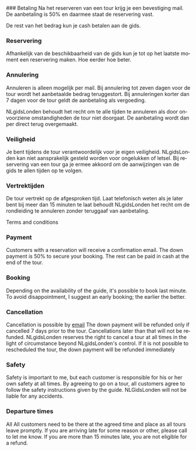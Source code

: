<div lang="nl">
### Betaling
Na het reserveren van een tour krijg je een bevestiging mail.
De aanbetaling is 50% en daarmee staat de reservering vast.

De rest van het bedrag kun je cash betalen aan de gids.

### Reservering
Afhankelijk van de beschikbaarheid van de gids kun je tot op het laatste moment
een reservering maken. Hoe eerder hoe beter.

### Annulering
Annuleren is alleen mogelijk per mail. Bij annulering tot zeven dagen voor
de tour wordt het aanbetaalde bedrag teruggestort. Bij annuleringen
korter dan 7 dagen voor de tour geldt de aanbetaling als vergoeding.

NLgidsLonden behoudt het recht om te alle tijden te annuleren als door
onvoorziene omstandigheden de tour niet doorgaat. De aanbetaling wordt dan per
direct terug overgemaakt.

### Veiligheid
Je bent tijdens de tour verantwoordelijk voor je eigen veiligheid. NLgidsLonden kan niet aansprakelijk gesteld worden voor ongelukken of letsel. Bij reservering van een tour ga je ermee akkoord om de aanwijzingen van de gids te allen tijden op te volgen.

### Vertrektijden
De tour vertrekt op de afgesproken tijd. Laat telefonisch weten als je later bent bij meer dan 15 minuten te laat behoudt NLgidsLonden het recht om de rondleiding te annuleren zonder teruggaaf van aanbetaling.
</div>

<div lang="en">
Terms and conditions

### Payment
Customers with a reservation will receive a confirmation email. The down payment is 50% to secure your booking. The rest can be paid in cash at the end of the tour.

### Booking
Depending on the availability of the guide, it's possible to book last minute. To avoid disappointment, I suggest an early booking; the earlier the better.

### Cancellation
Cancellation is possible by [email](mailto:ans@nlgids.london)
The down payment will be refunded only if cancelled 7 days prior to the tour. Cancellations later than that will not be refunded.
NLgidsLonden reserves the right to cancel a tour at all times in the light of circumstance beyond NLgidsLonden's control. If it is not possible to rescheduled the tour, the down payment will be refunded immediately

### Safety
Safety is important to me, but each customer is responsible for his or her own safety at all times.  By agreeing to go on a tour, all customers agree to follow the safety instructions given by the guide. NLGidsLonden will not be liable for any accidents.

### Departure times
All All customers need to be there at the agreed time and place as all tours leave promptly. If you are arriving late for some reason or other, please call to let me know.
If you are more than 15 minutes late, you are not eligible for a refund.

</div>
